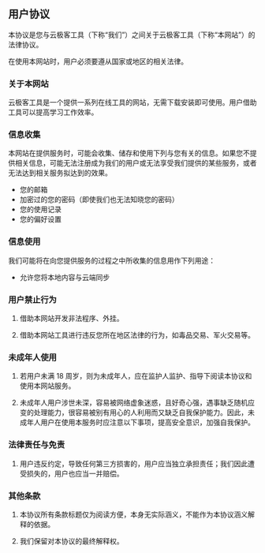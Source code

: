 ## 用户协议

本协议是您与云极客工具（下称“我们”）之间关于云极客工具（下称“本网站”）的法律协议。

在使用本网站时，用户必须要遵从国家或地区的相关法律。

### 关于本网站

云极客工具是一个提供一系列在线工具的网站，无需下载安装即可使用。用户借助工具可以提高学习工作效率。

### 信息收集

本网站在提供服务时，可能会收集、储存和使用下列与您有关的信息。如果您不提供相关信息，可能无法注册成为我们的用户或无法享受我们提供的某些服务，或者无法达到相关服务拟达到的效果。

-   您的邮箱
-   加密过的您的密码（即使我们也无法知晓您的密码）
-   您的使用记录
-   您的偏好设置

### 信息使用

我们可能将在向您提供服务的过程之中所收集的信息用作下列用途：

-   允许您将本地内容与云端同步

### 用户禁止行为

1. 借助本网站开发非法程序、外挂。

2. 借助本网站工具进行违反您所在地区法律的行为，如毒品交易、军火交易等。

### 未成年人使用

1. 若用户未满 18 周岁，则为未成年人，应在监护人监护、指导下阅读本协议和使用本网站服务。

2. 未成年人用户涉世未深，容易被网络虚象迷惑，且好奇心强，遇事缺乏随机应变的处理能力，很容易被别有用心的人利用而又缺乏自我保护能力。因此，未成年人用户在使用本服务时应注意以下事项，提高安全意识，加强自我保护。

### 法律责任与免责

1. 用户违反约定，导致任何第三方损害的，用户应当独立承担责任；我们因此遭受损失的，用户也应当一并赔偿。

### 其他条款

1. 本协议所有条款标题仅为阅读方便，本身无实际涵义，不能作为本协议涵义解释的依据。

2. 我们保留对本协议的最终解释权。
